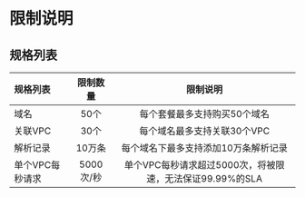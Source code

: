 # 限制说明

## 规格列表

| 规格列表 | 限制数量 | 限制说明 |  
| :------ | :---------: | :---------: |
| 域名    | 50个 | 每个套餐最多支持购买50个域名 |
| 关联VPC  | 30个       | 每个域名最多支持关联30个VPC  |
| 解析记录  | 10万条      | 每个域名下最多支持添加10万条解析记录  |  	
| 单个VPC每秒请求  | 5000次/秒    | 单个VPC每秒请求超过5000次，将被限速，无法保证99.99%的SLA  |  
